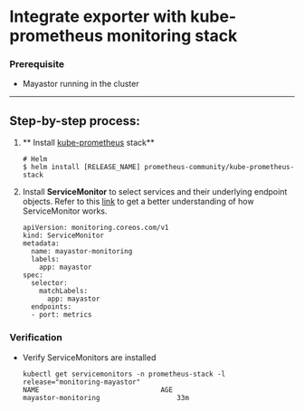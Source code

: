 # Integrate exporter with kube-prometheus monitoring stack

### Prerequisite

- Mayastor running in the cluster

---

## Step-by-step process:

1. **
   Install [kube-prometheus](https://github.com/prometheus-community/helm-charts/tree/main/charts/kube-prometheus-stack)
   stack**
   ```
   # Helm
   $ helm install [RELEASE_NAME] prometheus-community/kube-prometheus-stack
   ```
2. Install **ServiceMonitor** to select services and their underlying endpoint objects. Refer to
   this [link](https://github.com/prometheus-operator/prometheus-operator/blob/master/Documentation/user-guides/getting-started.md)
   to get a better understanding of how ServiceMonitor works.
   ```
   apiVersion: monitoring.coreos.com/v1
   kind: ServiceMonitor
   metadata:
     name: mayastor-monitoring
     labels:
       app: mayastor
   spec:
     selector:
       matchLabels:
         app: mayastor
     endpoints:
     - port: metrics
   ```

### Verification

- Verify ServiceMonitors are installed
   ```
   kubectl get servicemonitors -n prometheus-stack -l release="monitoring-mayastor"
   NAME                              AGE
   mayastor-monitoring                   33m
   ```